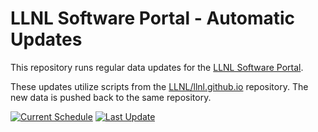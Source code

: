 # LLNL Software Portal - Automatic Updates

This repository runs regular data updates for the [LLNL Software Portal](https://software.llnl.gov/).

These updates utilize scripts from the [LLNL/llnl.github.io](https://github.com/LLNL/llnl.github.io) repository.
The new data is pushed back to the same repository.

[![Current Schedule][schedule img]][schedule url]
[![Last Update][timestamp img]][timestamp url]

[schedule img]: https://img.shields.io/badge/schedule-daily%20%40%2008%3A05%20UTC-informational?style=for-the-badge
[schedule url]: https://github.com/lc-bot/llnl.github.io-actions/blob/master/.github/workflows/main.yml "lc-bot/llnl.github.io-actions/.github/workflows/main.yml"

[timestamp img]: https://img.shields.io/badge/dynamic/json?color=informational&label=last%20update&query=%24%5B0%5D.commit.author.date&url=https%3A%2F%2Fapi.github.com%2Frepos%2FLLNL%2Fllnl.github.io%2Fcommits%3Fpath%3D_explore%2FLAST_MASTER_UPDATE.txt%26per_page%3D1&style=for-the-badge
[timestamp url]: https://github.com/LLNL/llnl.github.io/blob/master/_explore/LAST_MASTER_UPDATE.txt "LLNL/llnl.github.io/.../LAST_MASTER_UPDATE.txt"
